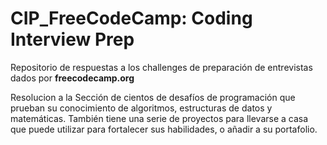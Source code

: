 # CIP_FreeCodeCamp: Coding Interview Prep

Repositorio de respuestas a los challenges de preparación de entrevistas dados por <strong>freecodecamp.org</strong>

<p>Resolucion a la Sección de cientos de desafíos de programación que prueban su conocimiento de algoritmos, estructuras de datos y matemáticas. También tiene una serie de proyectos para llevarse a casa que puede utilizar para fortalecer sus habilidades, o añadir a su portafolio.</p>
